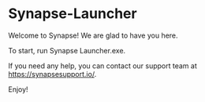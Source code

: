 # Synapse-Launcher

Welcome to Synapse! We are glad to have you here.

To start, run Synapse Launcher.exe.

If you need any help, you can contact our support team at https://synapsesupport.io/.

Enjoy!
